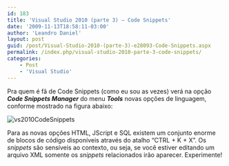 ```yaml
---
id: 183
title: 'Visual Studio 2010 (parte 3) – Code Snippets'
date: '2009-11-13T18:58:11-03:00'
author: 'Leandro Daniel'
layout: post
guid: /post/Visual-Studio-2010-(parte-3)-e28093-Code-Snippets.aspx
permalink: /index.php/visual-studio-2010-parte-3-code-snippets/
categories:
    - Post
    - 'Visual Studio'
---
```


Pra quem é fã de Code Snippets (como eu sou as vezes) verá na opção ***Code Snippets Manager*** do menu ***Tools*** novas opções de linguagem, conforme mostrado na figura abaixo:

![vs2010CodeSnippets](http://leandrodaniel.com/pics/WindowsLiveWriter/VisualStudio2010parte3LayerDiagram/2BC09974/vs2010CodeSnippets.gif "vs2010CodeSnippets")

Para as novas opções HTML, JScript e SQL existem um conjunto enorme de blocos de código disponíveis através do atalho “CTRL + K + X”. Os *snippets* são sensíveis ao contexto, ou seja, se você estiver editando um arquivo XML somente os *snippets* relacionados irão aparecer. Experimente!
